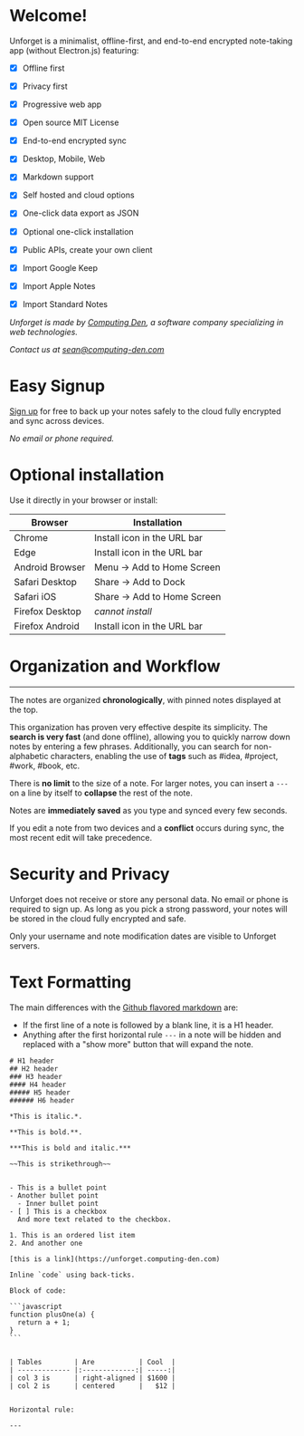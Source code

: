 # Welcome!

Unforget is a minimalist, offline-first, and end-to-end encrypted note-taking app (without Electron.js) featuring:

- [x] Offline first
- [x] Privacy first
- [x] Progressive web app
- [x] Open source MIT License
- [x] End-to-end encrypted sync
- [x] Desktop, Mobile, Web
- [x] Markdown support
- [x] Self hosted and cloud options
- [x] One-click data export as JSON
- [x] Optional one-click installation
- [x] Public APIs, create your own client
- [x] Import Google Keep
- [x] Import Apple Notes
- [x] Import Standard Notes


*Unforget is made by [Computing Den](https://computing-den.com), a software company specializing in web technologies.*

*Contact us at sean@computing-den.com*

# Easy Signup

[Sign up](/login) for free to back up your notes safely to the cloud fully encrypted and sync across devices.

*No email or phone required.*

# Optional installation

Use it directly in your browser or install:

| Browser         | Installation                |
|-----------------|-----------------------------|
| Chrome          | Install icon in the URL bar |
| Edge            | Install icon in the URL bar |
| Android Browser | Menu → Add to Home Screen   |
| Safari Desktop  | Share → Add to Dock         |
| Safari iOS      | Share → Add to Home Screen  |
| Firefox Desktop | *cannot install*            |
| Firefox Android | Install icon in the URL bar |

# Organization and Workflow

---

The notes are organized **chronologically**, with pinned notes displayed at the top.

This organization has proven very effective despite its simplicity. The **search is very fast** (and done offline), allowing you to quickly narrow down notes by entering a few phrases. Additionally, you can search for non-alphabetic characters, enabling the use of **tags** such as #idea, #project, #work, #book, etc.

There is **no limit** to the size of a note. For larger notes, you can insert a `---` on a line by itself to **collapse** the rest of the note.

Notes are **immediately saved** as you type and synced every few seconds.

If you edit a note from two devices and a **conflict** occurs during sync, the most recent edit will take precedence.

# Security and Privacy

Unforget does not receive or store any personal data. No email or phone is required to sign up. As long as you pick a strong password, your notes will be stored in the cloud fully encrypted and safe.

Only your username and note modification dates are visible to Unforget servers.

# Text Formatting

The main differences with the [Github flavored markdown](https://github.github.com/gfm/) are:
- If the first line of a note is followed by a blank line, it is a H1 header.
- Anything after the first horizontal rule `---` in a note will be hidden and replaced with a "show more" button that will expand the note.

~~~
# H1 header
## H2 header
### H3 header
#### H4 header
##### H5 header
###### H6 header

*This is italic.*.

**This is bold.**.

***This is bold and italic.***

~~This is strikethrough~~


- This is a bullet point
- Another bullet point
  - Inner bullet point
- [ ] This is a checkbox
  And more text related to the checkbox.

1. This is an ordered list item
2. And another one

[this is a link](https://unforget.computing-den.com)

Inline `code` using back-ticks.

Block of code:

```javascript
function plusOne(a) {
  return a + 1;
}
```


| Tables        | Are           | Cool  |
| ------------- |:-------------:| -----:|
| col 3 is      | right-aligned | $1600 |
| col 2 is      | centered      |   $12 |


Horizontal rule:

---


~~~
